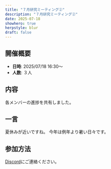 ```yaml
---
title: "７月研究ミーティング②"
description: "７月研究ミーティング②"
date: 2025-07-18
showhero: true
herpstyle: blur
draft: false
---
```


## 開催概要
- **日時**: 2025/07/18 16:30～
- **人数**: ３人

## 内容
各メンバーの進捗を共有しました。

## 一言
夏休みが近いですね。
今年は例年より暑い日々です。

## 参加方法
[Discord](https://discord.gg/t9kKpVHtyj)にご連絡ください。

